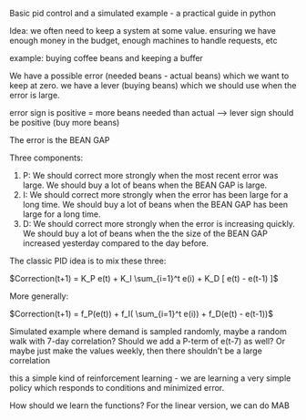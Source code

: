 Basic pid control and a simulated example - a practical guide in python

Idea: we often need to keep a system at some value. ensuring we have enough money in the budget, enough machines to handle requests, etc

example: buying coffee beans and keeping a buffer

We have a possible error (needed beans - actual beans) which we want to keep at zero. we have a lever (buying beans) which we should use when the error is large.

error sign is positive = more beans needed than actual --> lever sign should be positive (buy more beans)

The error is the BEAN GAP

Three components:

1. P: We should correct more strongly when the most recent error was large. We should buy a lot of beans when the BEAN GAP is large. 
2. I: We should correct more strongly when the error has been large for a long time. We should buy a lot of beans when the BEAN GAP has been large for a long time.
3. D: We should correct more strongly when the error is increasing quickly. We should buy a lot of beans when the the size of the BEAN GAP increased yesterday compared to the day before.

The classic PID idea is to mix these three:

$Correction(t+1) = K_P e(t) + K_I \sum_{i=1}^t e(i) + K_D [ e(t) - e(t-1) ]$

More generally:

$Correction(t+1) = f_P(e(t)) + f_I( \sum_{i=1}^t e(i)) + f_D(e(t) - e(t-1))$

Simulated example where demand is sampled randomly, maybe a random walk with 7-day correlation? Should we add a P-term of e(t-7) as well? Or maybe just make the values weekly, then there shouldn't be a large correlation

this a simple kind of reinforcement learning - we are learning a very simple policy which responds to conditions and minimized error.

How should we learn the functions? For the linear version, we can do MAB
